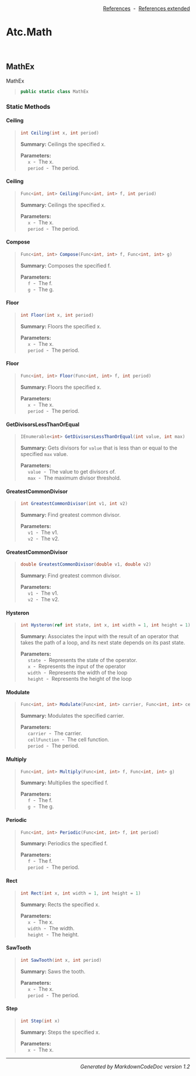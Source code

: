 <div style='text-align: right'>

[References](Index.md)&nbsp;&nbsp;-&nbsp;&nbsp;[References extended](IndexExtended.md)
</div>

# Atc.Math

<br />

## MathEx
MathEx

>```csharp
>public static class MathEx
>```

### Static Methods

#### Ceiling
>```csharp
>int Ceiling(int x, int period)
>```
><b>Summary:</b> Ceilings the specified x.
>
><b>Parameters:</b><br>
>&nbsp;&nbsp;&nbsp;&nbsp;&nbsp;`x`&nbsp;&nbsp;-&nbsp;&nbsp;The x.<br />
>&nbsp;&nbsp;&nbsp;&nbsp;&nbsp;`period`&nbsp;&nbsp;-&nbsp;&nbsp;The period.<br />
#### Ceiling
>```csharp
>Func<int, int> Ceiling(Func<int, int> f, int period)
>```
><b>Summary:</b> Ceilings the specified x.
>
><b>Parameters:</b><br>
>&nbsp;&nbsp;&nbsp;&nbsp;&nbsp;`x`&nbsp;&nbsp;-&nbsp;&nbsp;The x.<br />
>&nbsp;&nbsp;&nbsp;&nbsp;&nbsp;`period`&nbsp;&nbsp;-&nbsp;&nbsp;The period.<br />
#### Compose
>```csharp
>Func<int, int> Compose(Func<int, int> f, Func<int, int> g)
>```
><b>Summary:</b> Composes the specified f.
>
><b>Parameters:</b><br>
>&nbsp;&nbsp;&nbsp;&nbsp;&nbsp;`f`&nbsp;&nbsp;-&nbsp;&nbsp;The f.<br />
>&nbsp;&nbsp;&nbsp;&nbsp;&nbsp;`g`&nbsp;&nbsp;-&nbsp;&nbsp;The g.<br />
#### Floor
>```csharp
>int Floor(int x, int period)
>```
><b>Summary:</b> Floors the specified x.
>
><b>Parameters:</b><br>
>&nbsp;&nbsp;&nbsp;&nbsp;&nbsp;`x`&nbsp;&nbsp;-&nbsp;&nbsp;The x.<br />
>&nbsp;&nbsp;&nbsp;&nbsp;&nbsp;`period`&nbsp;&nbsp;-&nbsp;&nbsp;The period.<br />
#### Floor
>```csharp
>Func<int, int> Floor(Func<int, int> f, int period)
>```
><b>Summary:</b> Floors the specified x.
>
><b>Parameters:</b><br>
>&nbsp;&nbsp;&nbsp;&nbsp;&nbsp;`x`&nbsp;&nbsp;-&nbsp;&nbsp;The x.<br />
>&nbsp;&nbsp;&nbsp;&nbsp;&nbsp;`period`&nbsp;&nbsp;-&nbsp;&nbsp;The period.<br />
#### GetDivisorsLessThanOrEqual
>```csharp
>IEnumerable<int> GetDivisorsLessThanOrEqual(int value, int max)
>```
><b>Summary:</b> Gets divisors for `value` that is less than or equal to the specified `max` value.
>
><b>Parameters:</b><br>
>&nbsp;&nbsp;&nbsp;&nbsp;&nbsp;`value`&nbsp;&nbsp;-&nbsp;&nbsp;The value to get divisors of.<br />
>&nbsp;&nbsp;&nbsp;&nbsp;&nbsp;`max`&nbsp;&nbsp;-&nbsp;&nbsp;The maximum divisor threshold.<br />
#### GreatestCommonDivisor
>```csharp
>int GreatestCommonDivisor(int v1, int v2)
>```
><b>Summary:</b> Find greatest common divisor.
>
><b>Parameters:</b><br>
>&nbsp;&nbsp;&nbsp;&nbsp;&nbsp;`v1`&nbsp;&nbsp;-&nbsp;&nbsp;The v1.<br />
>&nbsp;&nbsp;&nbsp;&nbsp;&nbsp;`v2`&nbsp;&nbsp;-&nbsp;&nbsp;The v2.<br />
#### GreatestCommonDivisor
>```csharp
>double GreatestCommonDivisor(double v1, double v2)
>```
><b>Summary:</b> Find greatest common divisor.
>
><b>Parameters:</b><br>
>&nbsp;&nbsp;&nbsp;&nbsp;&nbsp;`v1`&nbsp;&nbsp;-&nbsp;&nbsp;The v1.<br />
>&nbsp;&nbsp;&nbsp;&nbsp;&nbsp;`v2`&nbsp;&nbsp;-&nbsp;&nbsp;The v2.<br />
#### Hysteron
>```csharp
>int Hysteron(ref int state, int x, int width = 1, int height = 1)
>```
><b>Summary:</b> Associates the input with the result of an operator that takes the path of a loop, and its next state depends on its past state.
>
><b>Parameters:</b><br>
>&nbsp;&nbsp;&nbsp;&nbsp;&nbsp;`state`&nbsp;&nbsp;-&nbsp;&nbsp;Represents the state of the operator.<br />
>&nbsp;&nbsp;&nbsp;&nbsp;&nbsp;`x`&nbsp;&nbsp;-&nbsp;&nbsp;Represents the input of the operator<br />
>&nbsp;&nbsp;&nbsp;&nbsp;&nbsp;`width`&nbsp;&nbsp;-&nbsp;&nbsp;Represents the width of the loop<br />
>&nbsp;&nbsp;&nbsp;&nbsp;&nbsp;`height`&nbsp;&nbsp;-&nbsp;&nbsp;Represents the height of the loop<br />
#### Modulate
>```csharp
>Func<int, int> Modulate(Func<int, int> carrier, Func<int, int> cellFunction, int period)
>```
><b>Summary:</b> Modulates the specified carrier.
>
><b>Parameters:</b><br>
>&nbsp;&nbsp;&nbsp;&nbsp;&nbsp;`carrier`&nbsp;&nbsp;-&nbsp;&nbsp;The carrier.<br />
>&nbsp;&nbsp;&nbsp;&nbsp;&nbsp;`cellFunction`&nbsp;&nbsp;-&nbsp;&nbsp;The cell function.<br />
>&nbsp;&nbsp;&nbsp;&nbsp;&nbsp;`period`&nbsp;&nbsp;-&nbsp;&nbsp;The period.<br />
#### Multiply
>```csharp
>Func<int, int> Multiply(Func<int, int> f, Func<int, int> g)
>```
><b>Summary:</b> Multiplies the specified f.
>
><b>Parameters:</b><br>
>&nbsp;&nbsp;&nbsp;&nbsp;&nbsp;`f`&nbsp;&nbsp;-&nbsp;&nbsp;The f.<br />
>&nbsp;&nbsp;&nbsp;&nbsp;&nbsp;`g`&nbsp;&nbsp;-&nbsp;&nbsp;The g.<br />
#### Periodic
>```csharp
>Func<int, int> Periodic(Func<int, int> f, int period)
>```
><b>Summary:</b> Periodics the specified f.
>
><b>Parameters:</b><br>
>&nbsp;&nbsp;&nbsp;&nbsp;&nbsp;`f`&nbsp;&nbsp;-&nbsp;&nbsp;The f.<br />
>&nbsp;&nbsp;&nbsp;&nbsp;&nbsp;`period`&nbsp;&nbsp;-&nbsp;&nbsp;The period.<br />
#### Rect
>```csharp
>int Rect(int x, int width = 1, int height = 1)
>```
><b>Summary:</b> Rects the specified x.
>
><b>Parameters:</b><br>
>&nbsp;&nbsp;&nbsp;&nbsp;&nbsp;`x`&nbsp;&nbsp;-&nbsp;&nbsp;The x.<br />
>&nbsp;&nbsp;&nbsp;&nbsp;&nbsp;`width`&nbsp;&nbsp;-&nbsp;&nbsp;The width.<br />
>&nbsp;&nbsp;&nbsp;&nbsp;&nbsp;`height`&nbsp;&nbsp;-&nbsp;&nbsp;The height.<br />
#### SawTooth
>```csharp
>int SawTooth(int x, int period)
>```
><b>Summary:</b> Saws the tooth.
>
><b>Parameters:</b><br>
>&nbsp;&nbsp;&nbsp;&nbsp;&nbsp;`x`&nbsp;&nbsp;-&nbsp;&nbsp;The x.<br />
>&nbsp;&nbsp;&nbsp;&nbsp;&nbsp;`period`&nbsp;&nbsp;-&nbsp;&nbsp;The period.<br />
#### Step
>```csharp
>int Step(int x)
>```
><b>Summary:</b> Steps the specified x.
>
><b>Parameters:</b><br>
>&nbsp;&nbsp;&nbsp;&nbsp;&nbsp;`x`&nbsp;&nbsp;-&nbsp;&nbsp;The x.<br />
<hr /><div style='text-align: right'><i>Generated by MarkdownCodeDoc version 1.2</i></div>
